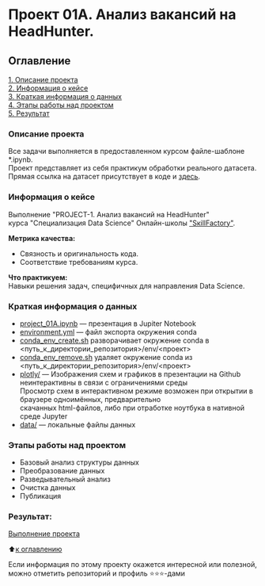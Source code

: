 # Проект 01A. Анализ вакансий на HeadHunter.

## Оглавление  
[1. Описание проекта](README.md#описание-проекта)  
[2. Информация о кейсе](README.md#информация-о-кейсе)  
[3. Краткая информация о данных](README.md#краткая-информация-о-данных)  
[4. Этапы работы над проектом](README.md#этапы-работы-над-проектом)  
[5. Результат](README.md#результаты)

### Описание проекта    
Все задачи выполняется в предоставленном курсом файле-шаблоне *.ipynb.  
Проект представляет из себя практикум обработки реального датасета.  
Прямая ссылка на датасет присутствует в коде и [здесь](https://www.dropbox.com/s/zrlqvwwi3bz3dra/dst-3.0_16_1_hh_database.csv?dl=1).

### Информация о кейсе   
Выполнение "PROJECT-1. Анализ вакансий на HeadHunter"  
курса "Специализация Data Science" Онлайн-школы ["SкillFactory"](https://skillfactory.ru).

**Метрика качества:**     
- Связность и оригинальность кода.
- Соответствие требованиям курса.

**Что практикуем:**     
Навыки решения задач, специфичных для направления Data Science.

### Краткая информация о данных
- [project_01A.ipynb](https://github.com/ssergeegress/sf_experience/blob/main/project_01A/project_01A.ipynb) — презентация в Jupiter Notebook
- [environment.yml](https://github.com/ssergeegress/sf_experience/blob/main/project_01A/environment.yml) — файл экспорта окружения conda
- [conda_env_create.sh](https://github.com/ssergeegress/sf_experience/blob/main/project_01A/conda_env_create.sh) разворачивает окружение conda в <путь_к_директории_репозитория>/env/<проект>
- [conda_env_remove.sh](https://github.com/ssergeegress/sf_experience/blob/main/project_01A/conda_env_remove.sh) удаляет окружение conda из <путь_к_директории_репозитория>/env/<проект>
- [plotly/](https://github.com/ssergeegress/sf_experience/tree/main/project_01A/plotly) — Изображения схем и графиков в презентации на Github неинтерактивны в связи с ограничениями среды  
Просмотр схем в интерактивном режиме возможен при открытии в браузере одноимённых, предварительно  
скачанных html-файлов, либо при отработке ноутбука в нативной среде Jupyter
- [data/](https://github.com/ssergeegress/sf_experience/tree/main/project_01A/data) — локальные файлы данных
 
### Этапы работы над проектом  
- Базовый анализ структуры данных
- Преобразование данных
- Разведывательный анализ
- Очистка данных
- Публикация

### Результат:  
[Выполнение проекта](https://github.com/ssergeegress/sf_experience/blob/main/project_01A/project_01A.ipynb)

:arrow_up:[к оглавлению](README.md#оглавление)


Если информация по этому проекту окажется интересной или полезной, можно отметить репозиторий и профиль ⭐️⭐️⭐️-дами
